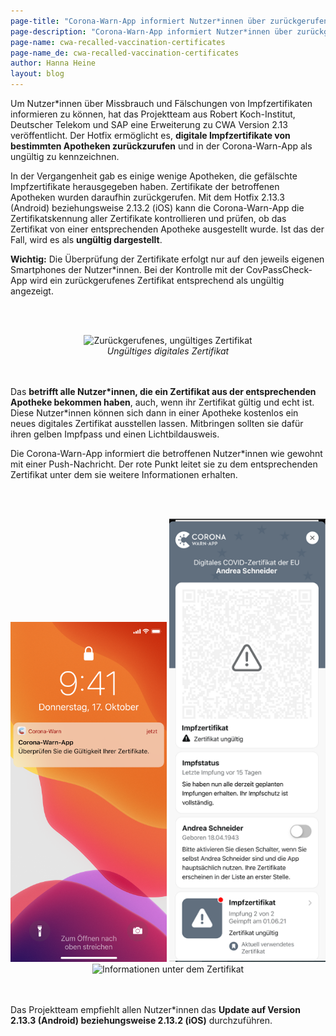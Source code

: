 ```yaml
---
page-title: "Corona-Warn-App informiert Nutzer*innen über zurückgerufene Impfzertifikate"
page-description: "Corona-Warn-App informiert Nutzer*innen über zurückgerufene Impfzertifikate"
page-name: cwa-recalled-vaccination-certificates
page-name_de: cwa-recalled-vaccination-certificates
author: Hanna Heine
layout: blog
---
```


Um Nutzer\*innen über Missbrauch und Fälschungen von Impfzertifikaten informieren zu können, hat das Projektteam aus Robert Koch-Institut, Deutscher Telekom und SAP eine Erweiterung zu CWA Version 2.13 veröffentlicht. Der Hotfix ermöglicht es, **digitale Impfzertifikate von bestimmten Apotheken zurückzurufen** und in der Corona-Warn-App als ungültig zu kennzeichnen.

<!-- overview -->

In der Vergangenheit gab es einige wenige Apotheken, die gefälschte Impfzertifikate herausgegeben haben. Zertifikate der betroffenen Apotheken wurden daraufhin zurückgerufen. Mit dem Hotfix 2.13.3 (Android) beziehungsweise 2.13.2 (iOS) kann die Corona-Warn-App die Zertifikatskennung aller Zertifikate kontrollieren und prüfen, ob das Zertifikat von einer entsprechenden Apotheke ausgestellt wurde. Ist das der Fall, wird es als **ungültig dargestellt**.

**Wichtig:** Die Überprüfung der Zertifikate erfolgt nur auf den jeweils eigenen Smartphones der Nutzer\*innen. Bei der Kontrolle mit der CovPassCheck-App wird ein zurückgerufenes Zertifikat entsprechend als ungültig angezeigt.


<br></br>
<center> 
<img src="./zertifikat-ungültig(1).png" title="Zurückgerufenes, ungültiges Zertifikat" alt="Zurückgerufenes, ungültiges Zertifikat" style="align: center" width=250> 
<figcaption aria-hidden="true"><em>Ungültiges digitales Zertifikat</em></figcaption>
</center>
<br></br>

Das **betrifft alle Nutzer\*innen, die ein Zertifikat aus der entsprechenden Apotheke bekommen haben**, auch, wenn ihr Zertifikat gültig und echt ist. Diese Nutzer\*innen können sich dann in einer Apotheke kostenlos ein neues digitales Zertifikat ausstellen lassen. Mitbringen sollten sie dafür ihren gelben Impfpass und einen Lichtbildausweis.

Die Corona-Warn-App informiert die betroffenen Nutzer\*innen wie gewohnt mit einer Push-Nachricht. Der rote Punkt leitet sie zu dem entsprechenden Zertifikat unter dem sie weitere Informationen erhalten. 



<br></br>
<center> 
<img src="./push-nachricht.png" title="Pushnachricht der Corona-Warn-App" alt="Pushnachricht der Corona-Warn-App" style="align: center" width=250> 
<img src="./roter-punkt-impfzertifikat.png" title="Zertifikatsbereich in der Corona-Warn-App" alt="Zertifikatsbereich in der Corona-Warn-App" style="align: center" width=250>
<img src="./zertifikat-ungültig(2).png" title="Informationen unter dem Zertifikat" alt="Informationen unter dem Zertifikat" style="align: center" width=250>
<figcaption aria-hidden="true"><em></em></figcaption>
</center>
<br></br>

Das Projektteam empfiehlt allen Nutzer\*innen das **Update auf Version 2.13.3 (Android) beziehungsweise 2.13.2 (iOS)** durchzuführen. 
